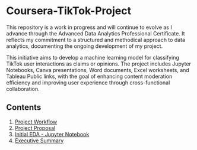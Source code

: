# Coursera-TikTok-Project

This repository is a work in progress and will continue to evolve as I advance through the Advanced Data Analytics Professional Certificate. It reflects my commitment to a structured and methodical approach to data analytics, documenting the ongoing development of my project.

This initiative aims to develop a machine learning model for classifying TikTok user interactions as claims or opinions. The project includes Jupyter Notebooks, Canva presentations, Word documents, Excel worksheets, and Tableau Public links, with the goal of enhancing content moderation efficiency and improving user experience through cross-functional collaboration.

## Contents
1. [Project Workflow](02_C1_Project_Workflow.pdf)
2. [Project Proposal](03_C1_TikTok_Project_Proposal.pdf)
3. [Initial EDA - Jupyter Notebook](04_C2_JP_Notebook_Prelim_EDA.ipynb)
4. [Executive Summary](05_C2_Executive_Summary.pdf)
